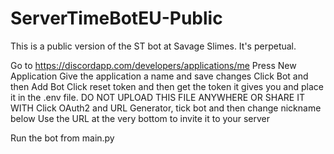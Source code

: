# ServerTimeBotEU-Public
This is a public version of the ST bot at Savage Slimes. It's perpetual.

Go to https://discordapp.com/developers/applications/me
Press New Application
Give the application a name and save changes
Click Bot and then Add Bot
Click reset token and then get the token it gives you and place it in the .env file. DO NOT UPLOAD THIS FILE ANYWHERE OR SHARE IT WITH 
Click OAuth2 and URL Generator, tick bot and then change nickname below
Use the URL at the very bottom to invite it to your server

Run the bot from main.py
